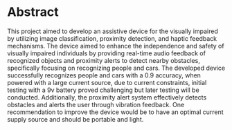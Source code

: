 # Abstract

This project aimed to develop an assistive device for the visually impaired by utilizing image classification, proximity detection, and haptic feedback mechanisms. The device aimed to enhance the independence and safety of visually impaired individuals by providing real-time audio feedback of recognized objects and proximity alerts to detect nearby obstacles, specifically focusing on recognizing people and cars. The developed device successfully recognizes people and cars with a 0.9 accuracy, when powered with a large current source, due to current constraints, initial testing with a 9v battery proved challenging but later testing will be conducted. Additionally, the proximity alert system effectively detects obstacles and alerts the user through vibration feedback. One recommendation to improve the device would be to have an optimal current supply source and should be portable and light.

